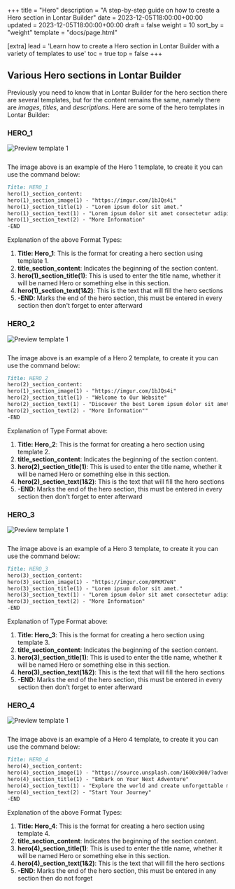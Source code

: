 +++
title = "Hero"
description = "A step-by-step guide on how to create a Hero section in Lontar Builder"
date = 2023-12-05T18:00:00+00:00
updated = 2023-12-05T18:00:00+00:00
draft = false
weight = 10
sort_by = "weight"
template = "docs/page.html"

[extra]
lead = 'Learn how to create a Hero section in Lontar Builder with a variety of templates to use'
toc = true
top = false
+++

## Various Hero sections in Lontar Builder
Previously you need to know that in Lontar Builder for the hero section there are several templates, but for the content remains the same, namely there are *images*, *titles*, and *descriptions*. Here are some of the hero templates in Lontar Builder:

### HERO_1

<img src="https://firebasestorage.googleapis.com/v0/b/latihanfirebase-3ed3a.appspot.com/o/lontar-docs-images%2Fhero_1.png?alt=media&token=afe9bb3b-08c2-4a8c-9d86-bde5e0c6f59a" alt="Preview template 1" style="max-width: 100%; margin-bottom: 12px"/>

The image above is an example of the Hero 1 template, to create it you can use the command below:
```markdown
Title: HERO_1
hero(1)_section_content:
hero(1)_section_image(1) - "https://imgur.com/1bJQs4i"
hero(1)_section_title(1) - "Lorem ipsum dolor sit amet."
hero(1)_section_text(1) - "Lorem ipsum dolor sit amet consectetur adipisicing elit. Nesciunt, accusantium."
hero(1)_section_text(2) - "More Information"
-END
```
Explanation of the above Format Types:

1. **Title: Hero_1**: This is the format for creating a hero section using template 1.
2. **title_section_content**: Indicates the beginning of the section content.
3. **hero(1)_section_title(1)**: This is used to enter the title name, whether it will be named Hero or something else in this section.
4. **hero(1)_section_text(1&2)**: This is the text that will fill the hero sections
5. **-END**: Marks the end of the hero section, this must be entered in every section then don't forget to enter afterward

### HERO_2

<img src="https://firebasestorage.googleapis.com/v0/b/latihanfirebase-3ed3a.appspot.com/o/lontar-docs-images%2Fhero_2.png?alt=media&token=ffeec21f-4167-4b0f-8155-1f88e34ed174" alt="Preview template 1" style="max-width: 100%; margin-bottom: 12px"/>

The image above is an example of a Hero 2 template, to create it you can use the command below:
```markdown
Title: HERO_2
hero(2)_section_content:
hero(1)_section_image(1) - "https://imgur.com/1bJQs4i"
hero(2)_section_title(1) - "Welcome to Our Website"
hero(2)_section_text(1) - "Discover the best Lorem ipsum dolor sit amet, consectetur adipiscing elit."
hero(2)_section_text(2) - "More Information""
-END
```
Explanation of Type Format above:

1. **Title: Hero_2**: This is the format for creating a hero section using template 2.
2. **title_section_content**: Indicates the beginning of the section content.
3. **hero(2)_section_title(1)**: This is used to enter the title name, whether it will be named Hero or something else in this section.
4. **hero(2)_section_text(1&2)**: This is the text that will fill the hero sections
5. **-END**: Marks the end of the hero section, this must be entered in every section then don't forget to enter afterward

### HERO_3

<img src="https://firebasestorage.googleapis.com/v0/b/latihanfirebase-3ed3a.appspot.com/o/lontar-docs-images%2Fhero_3.png?alt=media&token=11e7b48f-9634-430f-80b6-4842a0a25f55" alt="Preview template 1" style="max-width: 100%; margin-bottom: 12px"/>

The image above is an example of a Hero 3 template, to create it you can use the command below:
```markdown
Title: HERO_3
hero(3)_section_content:
hero(3)_section_image(1) - "https://imgur.com/0PKM7eN"
hero(3)_section_title(1) - "Lorem ipsum dolor sit amet."
hero(3)_section_text(1) - "Lorem ipsum dolor sit amet consectetur adipisicing elit. Nesciunt, accusantium."
hero(3)_section_text(2) - "More Information"
-END
```
Explanation of Type Format above:

1. **Title: Hero_3**: This is the format for creating a hero section using template 3.
2. **title_section_content**: Indicates the beginning of the section content.
3. **hero(3)_section_title(1)**: This is used to enter the title name, whether it will be named Hero or something else in this section.
4. **hero(3)_section_text(1&2)**: This is the text that will fill the hero sections
5. **-END**: Marks the end of the hero section, this must be entered in every section then don't forget to enter afterward

### HERO_4

<img src="https://firebasestorage.googleapis.com/v0/b/latihanfirebase-3ed3a.appspot.com/o/lontar-docs-images%2Fhero_4.png?alt=media&token=3837e255-8da8-45ac-9a9d-3626c0c13e44" alt="Preview template 1" style="max-width: 100%; margin-bottom: 12px"/>

The image above is an example of a Hero 4 template, to create it you can use the command below:
```markdown
Title: HERO_4
hero(4)_section_content:
hero(4)_section_image(1) - "https://source.unsplash.com/1600x900/?adventure"
hero(4)_section_title(1) - "Embark on Your Next Adventure"
hero(4)_section_text(1) - "Explore the world and create unforgettable memories with Adventure Seekers."
hero(4)_section_text(2) - "Start Your Journey"
-END
```
Explanation of the above Format Types:

1. **Title: Hero_4**: This is the format for creating a hero section using template 4.
2. **title_section_content**: Indicates the beginning of the section content.
3. **hero(4)_section_title(1)**: This is used to enter the title name, whether it will be named Hero or something else in this section.
4. **hero(4)_section_text(1&2)**: This is the text that will fill the hero sections
5. **-END**: Marks the end of the hero section, this must be entered in any section then do not forget